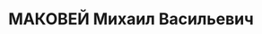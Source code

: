---
title: МАКОВЕЙ Михаил Васильевич
description: '1897 р., с. Федорівка Котовського р-ну Одеської обл., українець, освіта
  початкова, член ВКП(б) з 1920 р. по 1936 р. Проживав у м. Кам’янці-Подільському,
  директор МТС.

  Заарештований 08.09.37. Звинувачення: член контрреволюційної організації. Військколегією
  Верховного Суду СРСР 27.12.37 засуджений до розстрілу. Вирок виконаний.

  Реабілітований військколегією Верховного Суду СРСР 30.01.58.'
---